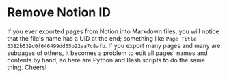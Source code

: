 # Remove Notion ID

If you ever exported pages from Notion into Markdown files, you will notice that the file's name has a UID at the end; something like `Page Title 6382b539d0f646499dd55b22aa7c8afb`. If you export many pages and many are subpages of others, it becomes a problem to edit all pages' names and contents by hand, so here are Python and Bash scripts to do the same thing. Cheers!
